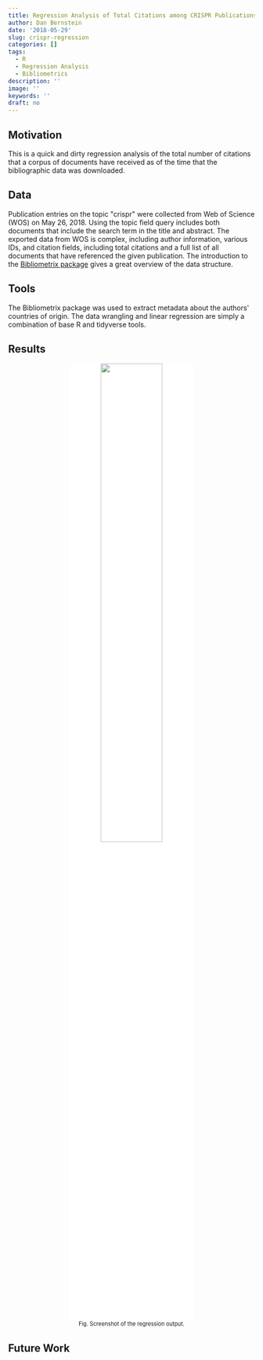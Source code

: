 ```yaml
---
title: Regression Analysis of Total Citations among CRISPR Publications 
author: Dan Bernstein
date: '2018-05-29'
slug: crispr-regression
categories: []
tags:
  - R
  - Regression Analysis
  - Bibliometrics
description: ''
image: ''
keywords: ''
draft: no
---
```


## **Motivation**
This is a quick and dirty regression analysis of the total number of citations that a corpus of documents have received as of the time that the bibliographic data was downloaded. 


## **Data**  
Publication entries on the topic "crispr" were collected from Web of Science (WOS) on May 26, 2018. Using the topic field query includes both documents that include the search term in the title and abstract. The exported data from WOS is complex, including author information, various IDs, and citation fields, including total citations and a full list of all documents that have referenced the given publication. The introduction to the [Bibliometrix package](https://cran.r-project.org/web/packages/bibliometrix/vignettes/bibliometrix-vignette.html) gives a great overview of the data structure. 

## **Tools**

The Bibliometrix package was used to extract metadata about the authors' countries of origin. The data wrangling and linear regression are simply a combination of base R and tidyverse tools.

## **Results**

<div style="width:image width px; font-size:80%; text-align:center;"><img src="/img/crispr_regression.png"  style = "display: block;width:50%;
    margin: 0 auto; background-color:white;"; />Fig. Screenshot of the regression output. </div>



## **Future Work**

